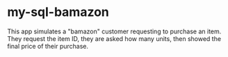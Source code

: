 # my-sql-bamazon

This app simulates a "bamazon" customer requesting to purchase an item. They request the item ID, they are asked how many units, then showed the final price of their purchase.

